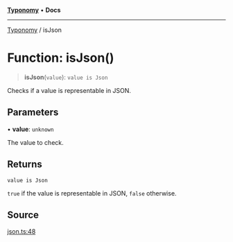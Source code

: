 [**Typonomy**](../README.md) • **Docs**

***

[Typonomy](../globals.md) / isJson

# Function: isJson()

> **isJson**(`value`): `value is Json`

Checks if a value is representable in JSON.

## Parameters

• **value**: `unknown`

The value to check.

## Returns

`value is Json`

`true` if the value is representable in JSON, `false` otherwise.

## Source

[json.ts:48](https://github.com/softcraft-development/typonomy/blob/eea886e2cab97560257369acf8e7d17e5016c6e5/src/json.ts#L48)
